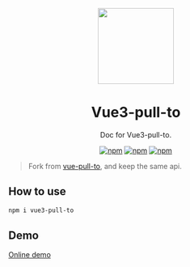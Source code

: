 <p align="center">
  <img src="https://user-images.githubusercontent.com/11868477/202899419-06a20089-c6ea-4cf4-bf2f-374eb1b20b71.png" height="150">
</p>

<h1 align="center">
Vue3-pull-to
</h1>

<p align="center">
Doc for Vue3-pull-to.
<p>


<p align="center">
  <a href="https://www.npmjs.com/package/vue3-pull-to"><img src="https://img.shields.io/npm/v/vue3-pull-to" alt="npm"></a>
  <a href="https://www.npmjs.com/package/vue3-pull-to"><img src="https://img.shields.io/npm/dm/vue3-pull-to" alt="npm"></a>
  <a href="https://www.npmjs.com/package/vue3-pull-to"><img src="https://img.shields.io/npm/l/vue3-pull-to" alt="npm"></a>
</p>

> Fork from [vue-pull-to](https://github.com/stackjie/vue-pull-to), and keep the same api.


## How to use

```sh
npm i vue3-pull-to
```

## Demo

[Online demo](https://vue3-pull-to.vercel.app/)
